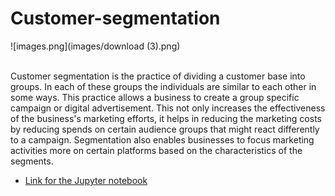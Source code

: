 # Customer-segmentation
![images.png](images/download (3).png)<br><br>

Customer segmentation is the practice of dividing a customer base into groups. In each of these groups the individuals are similar to each other in some ways. This practice allows a business to create a group specific campaign or digital advertisement. This not only increases the effectiveness of the business's marketing efforts, it helps in reducing the marketing costs by reducing spends on certain audience groups that might react differently to a campaign. Segmentation also enables businesses to focus marketing activities more on certain platforms based on the characteristics of the segments.

- [Link for the Jupyter notebook](./on_new.ipynb)
